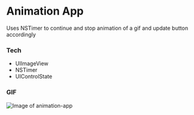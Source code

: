 # Animation App

Uses NSTimer to continue and stop animation of a gif and update button accordingly

### Tech

* UIImageView
* NSTimer
* UIControlState

### GIF

![Image of animation-app](http://i.imgur.com/xecfAzh.gif)
